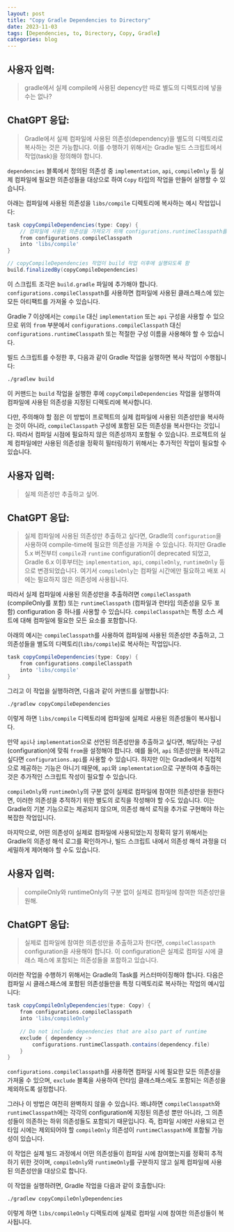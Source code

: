 ```yaml
---
layout: post
title: "Copy Gradle Dependencies to Directory"
date: 2023-11-03
tags: [Dependencies, to, Directory, Copy, Gradle]
categories: blog
---
```


## 사용자 입력:
> gradle에서 실제 compile에 사용된 depency만 따로 별도의 디렉토리에 넣을 수는 없나?

## ChatGPT 응답:
> Gradle에서 실제 컴파일에 사용된 의존성(dependency)을 별도의 디렉토리로 복사하는 것은 가능합니다. 이를 수행하기 위해서는 Gradle 빌드 스크립트에서 작업(task)을 정의해야 합니다.

`dependencies` 블록에서 정의된 의존성 중 `implementation`, `api`, `compileOnly` 등 실제 컴파일에 필요한 의존성들을 대상으로 하여 `Copy` 타입의 작업을 만들어 실행할 수 있습니다.

아래는 컴파일에 사용된 의존성을 `libs/compile` 디렉토리에 복사하는 예시 작업입니다:

```groovy
task copyCompileDependencies(type: Copy) {
    // 컴파일에 사용된 의존성을 가져오기 위해 configurations.runtimeClasspath를 사용
    from configurations.compileClasspath
    into 'libs/compile'
}

// copyCompileDependencies 작업이 build 작업 이후에 실행되도록 함
build.finalizedBy(copyCompileDependencies)
```

이 스크립트 조각은 `build.gradle` 파일에 추가해야 합니다. `configurations.compileClasspath`를 사용하면 컴파일에 사용된 클래스패스에 있는 모든 아티팩트를 가져올 수 있습니다.

Gradle 7 이상에서는 `compile` 대신 `implementation` 또는 `api` 구성을 사용할 수 있으므로 위의 `from` 부분에서 `configurations.compileClasspath` 대신 `configurations.runtimeClasspath` 또는 적절한 구성 이름을 사용해야 할 수 있습니다.

빌드 스크립트를 수정한 후, 다음과 같이 Gradle 작업을 실행하면 복사 작업이 수행됩니다:

```sh
./gradlew build
```

이 커맨드는 `build` 작업을 실행한 후에 `copyCompileDependencies` 작업을 실행하여 컴파일에 사용된 의존성을 지정된 디렉토리에 복사합니다.

다만, 주의해야 할 점은 이 방법이 프로젝트의 실제 컴파일에 사용된 의존성만을 복사하는 것이 아니라, `compileClasspath` 구성에 포함된 모든 의존성을 복사한다는 것입니다. 따라서 컴파일 시점에 필요하지 않은 의존성까지 포함될 수 있습니다. 프로젝트의 실제 컴파일에만 사용된 의존성을 정확히 필터링하기 위해서는 추가적인 작업이 필요할 수 있습니다.

## 사용자 입력:
> 실제 의존성만 추출하고 싶어.

## ChatGPT 응답:
> 실제 컴파일에 사용된 의존성만 추출하고 싶다면, Gradle의 `configuration`을 사용하여 compile-time에 필요한 의존성을 가져올 수 있습니다. 하지만 Gradle 5.x 버전부터 `compile`과 `runtime` configuration이 deprecated 되었고, Gradle 6.x 이후부터는 `implementation`, `api`, `compileOnly`, `runtimeOnly` 등으로 변경되었습니다. 여기서 `compileOnly`는 컴파일 시간에만 필요하고 배포 시에는 필요하지 않은 의존성에 사용됩니다.

따라서 실제 컴파일에 사용된 의존성만을 추출하려면 `compileClasspath` (compileOnly를 포함) 또는 `runtimeClasspath` (컴파일과 런타임 의존성을 모두 포함) configuration 중 하나를 사용할 수 있습니다. `compileClasspath`는 특정 소스 세트에 대해 컴파일에 필요한 모든 요소를 포함합니다.

아래의 예시는 `compileClasspath`를 사용하여 컴파일에 사용된 의존성만 추출하고, 그 의존성들을 별도의 디렉토리(`libs/compile`)로 복사하는 작업입니다.

```groovy
task copyCompileDependencies(type: Copy) {
    from configurations.compileClasspath
    into 'libs/compile'
}
```

그리고 이 작업을 실행하려면, 다음과 같이 커맨드를 실행합니다:

```sh
./gradlew copyCompileDependencies
```

이렇게 하면 `libs/compile` 디렉토리에 컴파일에 실제로 사용된 의존성들이 복사됩니다.

만약 `api`나 `implementation`으로 선언된 의존성만을 추출하고 싶다면, 해당하는 구성(configuration)에 맞춰 `from`을 설정해야 합니다. 예를 들어, `api` 의존성만을 복사하고 싶다면 `configurations.api`를 사용할 수 있습니다. 하지만 이는 Gradle에서 직접적으로 제공하는 기능은 아니기 때문에, `api`와 `implementation`으로 구분하여 추출하는 것은 추가적인 스크립트 작성이 필요할 수 있습니다.

`compileOnly`와 `runtimeOnly`의 구분 없이 실제로 컴파일에 참여한 의존성만을 원한다면, 이러한 의존성을 추적하기 위한 별도의 로직을 작성해야 할 수도 있습니다. 이는 Gradle의 기본 기능으로는 제공되지 않으며, 의존성 해석 로직을 추가로 구현해야 하는 복잡한 작업입니다.

마지막으로, 어떤 의존성이 실제로 컴파일에 사용되었는지 정확히 알기 위해서는 Gradle의 의존성 해석 로그를 확인하거나, 빌드 스크립트 내에서 의존성 해석 과정을 더 세밀하게 제어해야 할 수도 있습니다.

## 사용자 입력:
> compileOnly와 runtimeOnly의 구분 없이 실제로 컴파일에 참여한 의존성만을 원해.

## ChatGPT 응답:
> 실제로 컴파일에 참여한 의존성만을 추출하고자 한다면, `compileClasspath` configuration을 사용해야 합니다. 이 configuration은 실제로 컴파일 시에 클래스 패스에 포함되는 의존성들을 포함하고 있습니다.

이러한 작업을 수행하기 위해서는 Gradle의 Task를 커스터마이징해야 합니다. 다음은 컴파일 시 클래스패스에 포함된 의존성들만을 특정 디렉토리로 복사하는 작업의 예시입니다:

```groovy
task copyCompileOnlyDependencies(type: Copy) {
    from configurations.compileClasspath
    into 'libs/compileOnly'
    
    // Do not include dependencies that are also part of runtime
    exclude { dependency ->
        configurations.runtimeClasspath.contains(dependency.file)
    }
}
```

`configurations.compileClasspath`를 사용하면 컴파일 시에 필요한 모든 의존성을 가져올 수 있으며, `exclude` 블록을 사용하여 런타임 클래스패스에도 포함되는 의존성을 제외하도록 설정합니다.

그러나 이 방법은 여전히 완벽하지 않을 수 있습니다. 왜냐하면 `compileClasspath`와 `runtimeClasspath`에는 각각의 configuration에 지정된 의존성 뿐만 아니라, 그 의존성들이 의존하는 하위 의존성들도 포함되기 때문입니다. 즉, 컴파일 시에만 사용되고 런타임 시에는 제외되어야 할 `compileOnly` 의존성이 `runtimeClasspath`에 포함될 가능성이 있습니다.

이 작업은 실제 빌드 과정에서 어떤 의존성들이 컴파일 시에 참여했는지를 정확히 추적하기 위한 것이며, `compileOnly`와 `runtimeOnly`를 구분하지 않고 실제 컴파일에 사용된 의존성만을 대상으로 합니다.

이 작업을 실행하려면, Gradle 작업을 다음과 같이 호출합니다:

```sh
./gradlew copyCompileOnlyDependencies
```

이렇게 하면 `libs/compileOnly` 디렉토리에 실제로 컴파일 시에 참여한 의존성들이 복사됩니다.

